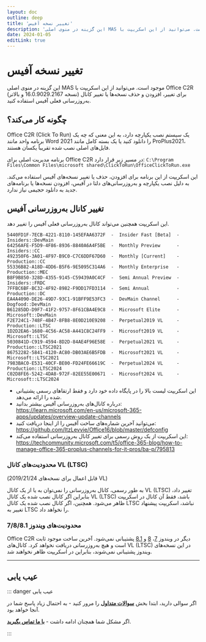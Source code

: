 ```yaml
---
layout: doc
outline: deep
title: 'تغییر نسخه آفیس'
description: 'این گزینه در منوی اصلی MAS موجود است. می‌توانید از این اسکریپت با Office C2R نسخه 16.0.9029.2167 و بالاتر برای تغییر، افزودن و حذف نسخه‌ها یا تغییر کانال به‌روزرسانی فعلی آفیس استفاده کنید.'
date: 2024-01-05
editLink: true
---
```


# تغییر نسخه آفیس

این گزینه در منوی اصلی MAS موجود است. می‌توانید از این اسکریپت با Office C2R (نسخه 16.0.9029.2167 و بالاتر) برای تغییر، افزودن و حذف نسخه‌ها یا تغییر کانال به‌روزرسانی فعلی آفیس استفاده کنید.

## چگونه کار می‌کند؟

Office C2R (Click To Run) یک سیستم نصب یکپارچه دارد، به این معنی که چه یک برنامه واحد مانند Word 2021 را دانلود کنید یا یک بسته کامل مانند ProPlus2021، فایل‌های اصلی نصب شده تقریباً یکسان هستند.

برنامه مدیریت اصلی برای Office C2R در مسیر زیر قرار دارد:
`C:\Program Files\Common Files\microsoft shared\ClickToRun\OfficeClickToRun.exe`

این اسکریپت از این برنامه برای افزودن، حذف یا تغییر نسخه‌های آفیس استفاده می‌کند. به دلیل نصب یکپارچه و به‌روزرسانی‌های دلتا در آفیس، افزودن نسخه‌ها یا برنامه‌های جدید به دانلود حجیمی نیاز ندارد.


## تغییر کانال به‌روزرسانی آفیس

این اسکریپت همچنین می‌تواند کانال به‌روزرسانی فعلی آفیس را تغییر دهد.

```
5440FD1F-7ECB-4221-8110-145EFAA6372F  -  Insider Fast [Beta]  -  Insiders::DevMain
64256AFE-F5D9-4F86-8936-8840A6A4F5BE  -  Monthly Preview      -  Insiders::CC
492350F6-3A01-4F97-B9C0-C7C6DDF67D60  -  Monthly [Current]    -  Production::CC
55336B82-A18D-4DD6-B5F6-9E5095C314A6  -  Monthly Enterprise   -  Production::MEC
B8F9B850-328D-4355-9145-C59439A0C4CF  -  Semi Annual Preview  -  Insiders::FRDC
7FFBC6BF-BC32-4F92-8982-F9DD17FD3114  -  Semi Annual          -  Production::DC
EA4A4090-DE26-49D7-93C1-91BFF9E53FC3  -  DevMain Channel      -  Dogfood::DevMain
B61285DD-D9F7-41F2-9757-8F61CBA4E9C8  -  Microsoft Elite      -  Microsoft::DevMain
F2E724C1-748F-4B47-8FB8-8E0D210E9208  -  Perpetual2019 VL     -  Production::LTSC
1D2D2EA6-1680-4C56-AC58-A441C8C24FF9  -  Microsoft2019 VL     -  Microsoft::LTSC
5030841D-C919-4594-8D2D-84AE4F96E58E  -  Perpetual2021 VL     -  Production::LTSC2021
86752282-5841-4120-AC80-DB03AE6B5FDB  -  Microsoft2021 VL     -  Microsoft::LTSC2021
7983BAC0-E531-40CF-BE00-FD24FE66619C  -  Perpetual2024 VL     -  Production::LTSC2024
C02D8FE6-5242-4DA8-972F-82EE55E00671  -  Microsoft2024 VL     -  Microsoft::LTSC2024
```

- این اسکریپت لیست بالا را در پایگاه داده خود دارد و فقط ارتقاهای رسمی پشتیبانی شده را ارائه می‌دهد.
- درباره کانال‌های به‌روزرسانی آفیس بیشتر بدانید: https://learn.microsoft.com/en-us/microsoft-365-apps/updates/overview-update-channels
- می‌توانید آخرین شماره‌های ساخت آفیس را از اینجا دریافت کنید: https://github.com/ItzLevvie/Office16/blob/master/defconfig
- این اسکریپت از یک روش رسمی برای تغییر کانال به‌روزرسانی استفاده می‌کند:
https://techcommunity.microsoft.com/t5/office-365-blog/how-to-manage-office-365-proplus-channels-for-it-pros/ba-p/795813

### محدودیت‌های کانال VL (LTSC)
(قابل اعمال برای نسخه‌های 2019/21/24 VL)

به طور رسمی، کانال به‌روزرسانی را نمی‌توان به یا از یک کانال VL (LTSC) تغییر داد، بنابراین اگر کانال نصب شده یک کانال VL (LTSC) باشد، فقط آن کانال در اسکریپت ظاهر می‌شود.
همچنین، اگر کانال نصب شده یک کانال LTSC نباشد، اسکریپت پیشنهاد تغییر به LTSC را نخواهد داد.

### محدودیت‌های ویندوز 7/8/8.1

Office C2R دیگر در ویندوز [7][1]، [8][2] و [8.1][3] پشتیبانی نمی‌شود.
آخرین ساخت موجود ثابت است و هیچ به‌روزرسانی دریافت نخواهد کرد. کانال‌های VL (LTSC) در این نسخه‌های ویندوز پشتیبانی نمی‌شوند، بنابراین در اسکریپت ظاهر نخواهند شد.

---

## عیب یابی

::: danger عیب یابی

اگر سوالی دارید، ابتدا بخش [**سوالات متداول**](./faq) را مرور کنید - به احتمال زیاد پاسخ شما در آنجا خواهد بود.

اگر مشکل شما همچنان ادامه داشت - [**با ما تماس بگیرید**](./troubleshoot).

:::


[1]: https://learn.microsoft.com/en-us/microsoft-365-apps/end-of-support/windows-7-support
[2]: https://learn.microsoft.com/en-us/microsoft-365-apps/end-of-support/windows-8-support
[3]: https://learn.microsoft.com/en-us/microsoft-365-apps/end-of-support/windows-81-support
